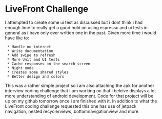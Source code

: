 # LiveFront Challenge #

I attempted to create some ui test as discussed but i dont think i had enough time to really get a good hold on using espresso and ui tests in general as i have only ever written one in the past.
Given more time i would have like to:

     * Handle no internet
     * Write documentation
     * Add swipe to refresh
     * More Unit and UI tests
     * Cache responses on the search screen
     * Night mode
     * Creates some shared styles
     * Better design and colors


This was a rather simple project so i am also attaching the apk for another interview coding challenge that i am working on that i beleive displays a lot more understanding of android development. Code for that project will
be up on my github tomorrow once i am finished with it. In addition to what the LiveFront coding challenge requested this one has use of jetpack navigation, nested recyclerviews, bottomnavigationview and more.
